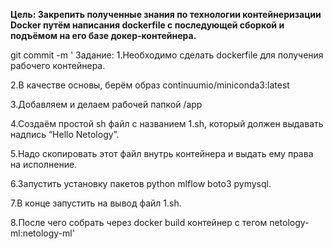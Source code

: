**Цель: Закрепить полученные знания по технологии контейнеризации Docker путём написания dockerfile с последующей сборкой и подъёмом на его базе докер-контейнера.**

git commit -m '
Задание:
1.Необходимо сделать dockerfile для получения рабочего контейнера.

2.В качестве основы, берём образ continuumio/miniconda3:latest

3.Добавляем и делаем рабочей папкой /app

4.Создаём простой sh файл с названием 1.sh, который должен выдавать надпись “Hello Netology”.

5.Надо скопировать этот файл внутрь контейнера и выдать ему права на исполнение.

6.Запустить установку пакетов python mlflow boto3 pymysql.

7.В конце запустить на вывод файл 1.sh.

8.После чего собрать через docker build контейнер с тегом netology-ml:netology-ml'
